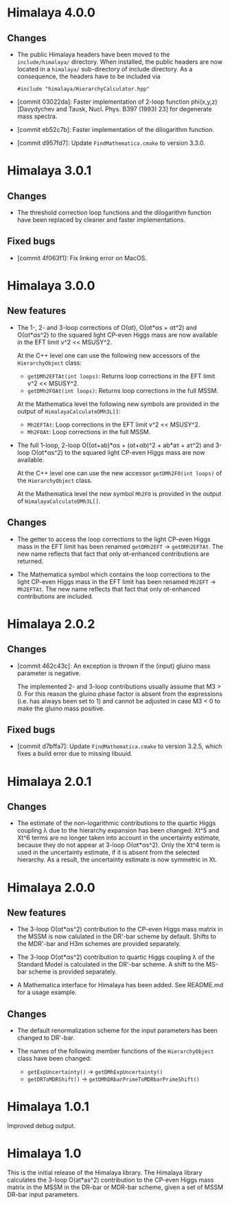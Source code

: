 Himalaya 4.0.0
==============

Changes
-------

 * The public Himalaya headers have been moved to the
   `include/himalaya/` directory. When installed, the public headers
   are now located in a `himalaya/` sub-directory of include
   directory. As a consequence, the headers have to be included via

       #include "himalaya/HierarchyCalculator.hpp"

 * [commit 03022da]: Faster implementation of 2-loop function
   phi(x,y,z) [Davydychev and Tausk, Nucl. Phys. B397 (1993) 23] for
   degenerate mass spectra.

 * [commit eb52c7b]: Faster implementation of the dilogarithm function.

 * [commit d957fd7]: Update `FindMathematica.cmake` to version 3.3.0.


Himalaya 3.0.1
==============

Changes
-------

 * The threshold correction loop functions and the dilogarithm
   function have been replaced by cleaner and faster implementations.

Fixed bugs
----------

 * [commit 4f063f1]: Fix linking error on MacOS.


Himalaya 3.0.0
==============

New features
------------

 * The 1-, 2- and 3-loop corrections of O(αt), O(αt\*αs + αt^2) and
   O(αt\*αs^2) to the squared light CP-even Higgs mass are now
   available in the EFT limit v^2 << MSUSY^2.

   At the C++ level one can use the following new accessors of the
   `HierarchyObject` class:

    * `getDMh2EFTAt(int loops)`: Returns loop corrections in the EFT
      limit v^2 << MSUSY^2.
    * `getDMh2FOAt(int loops)`: Returns loop corrections in the full
      MSSM.

   At the Mathematica level the following new symbols are provided
   in the output of `HimalayaCalculateDMh3L[]`:

    * `Mh2EFTAt`: Loop corrections in the EFT limit v^2 << MSUSY^2.
    * `Mh2FOAt`: Loop corrections in the full MSSM.

 * The full 1-loop, 2-loop O((αt+ab)\*αs + (αt+αb)^2 + ab\*aτ + aτ^2)
   and 3-loop O(αt\*αs^2) to the squared light CP-even Higgs mass are
   now available.

   At the C++ level one can use the new accessor `getDMh2FO(int
   loops)` of the `HierarchyObject` class.

   At the Mathematica level the new symbol `Mh2FO` is provided in the
   output of `HimalayaCalculateDMh3L[]`.

Changes
-------

 * The getter to access the loop corrections to the light CP-even
   Higgs mass in the EFT limit has been renamed `getDMh2EFT` ->
   `getDMh2EFTAt`. The new name reflects that fact that only
   αt-enhanced contributions are returned.

 * The Mathematica symbol which contains the loop corrections to the
   light CP-even Higgs mass in the EFT limit has been renamed `Mh2EFT`
   -> `Mh2EFTAt`. The new name reflects that fact that only
   αt-enhanced contributions are included.


Himalaya 2.0.2
==============

Changes
-------

 * [commit 462c43c]: An exception is thrown if the (input) gluino mass
   parameter is negative.

   The implemented 2- and 3-loop contributions usually assume that
   M3 > 0. For this reason the gluino phase factor is absent from the
   expressions (i.e. has always been set to 1) and cannot be adjusted
   in case M3 < 0 to make the gluino mass positive.

Fixed bugs
----------

 * [commit d7bffa7]: Update `FindMathematica.cmake` to version 3.2.5,
   which fixes a build error due to missing libuuid.


Himalaya 2.0.1
==============

Changes
-------

 * The estimate of the non-logarithmic contributions to the quartic
   Higgs coupling λ due to the hierarchy expansion has been changed:
   Xt^5 and Xt^6 terms are no longer taken into account in the
   uncertainty estimate, because they do not appear at 3-loop
   O(αt*αs^2).  Only the Xt^4 term is used in the uncertainty
   estimate, if it is absent from the selected hierarchy.  As a
   result, the uncertainty estimate is now symmetric in Xt.


Himalaya 2.0.0
==============

New features
------------

 * The 3-loop O(αt*αs^2) contribution to the CP-even Higgs mass matrix
   in the MSSM is now calulated in the DR'-bar scheme by default.
   Shifts to the MDR'-bar and H3m schemes are provided separately.

 * The 3-loop O(αt*αs^2) contribution to quartic Higgs coupling λ of
   the Standard Model is calculated in the DR'-bar scheme.  A shift to
   the MS-bar scheme is provided separately.

 * A Mathematica interface for Himalaya has been added.  See README.md
   for a usage example.


Changes
-------

 * The default renormalization scheme for the input parameters has
   been changed to DR'-bar.

 * The names of the following member functions of the
   `HierarchyObject` class have been changed:

    * `getExpUncertainty()` -> `getDMhExpUncertainty()`
    * `getDRToMDRShift()` -> `getDMhDRbarPrimeToMDRbarPrimeShift()`

Himalaya 1.0.1
==============

Improved debug output.


Himalaya 1.0
============

This is the initial release of the Himalaya library.  The Himalaya
library calculates the 3-loop O(at*as^2) contribution to the CP-even
Higgs mass matrix in the MSSM in the DR-bar or MDR-bar scheme, given a
set of MSSM DR-bar input parameters.
